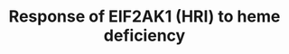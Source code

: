 ---
annotations:
- id: PW:0000237
  parent: regulatory pathway
  type: Pathway Ontology
  value: stress response pathway
authors:
- ReactomeTeam
- DeSl
description: The kinases of the integrated stress response phosphorylate EIF2S1 (eIF2-alpha)
  to regulate cellular translation. The kinases comprise PERK (also called EIF2AK3),
  which responds to unfolded protein in the endoplasmic reticulum; EIF2AK2 (also called
  PKR), which responds to cytosolic double-stranded RNA; EIF2AK4 (also called GCN2),
  which responds to amino acid deficiency; and EIF2AK1 (also called heme-regulated
  inhibitor, HRI, and heme-controlled repressor, HCR), which responds to heme deficiency
  and cytosolic unfolded protein. Each molecule of EIF2AK1 binds two molecules of
  heme, one bound near the N-terminus and one bound at the kinase insert (KI) domain
  that inhibits the kinase activity of EIF2AK1 (inferred from the rabbit homolog in
  Chefalo et al. 1998, Rafie-Kolpin et al. 2000, inferred from the mouse homolog in
  Misanova et al. 2006, Hirai et al. 2007, Igarashi et al. 2008). Dissociation of
  heme from the KI domain activates the kinase activity of EIF2AK1, which autophosphorylates
  (inferred from the mouse homolog in Bauer et al. 2001, Rafie-Kolpin et al. 2003,
  Igarashi et al. 2011) and then phosphorylates EIF2S1 (Bhavnani et al. 2018, inferred
  from the rabbit homologs in Chefalo et al. 1998, Rafie-Kolpin et al. 2000, inferred
  from the mouse homologs in Lu et al. 2001, Rafie-Kolpin et al. 2003, Igarashi et
  al. 2011).<br>Phosphorylated EIFS1 causes a reduction in general cellular translation
  and thereby coordinates globin synthesis with heme availability during erythropoiesis
  (inferred from mouse knockout in Han et al. 2001, reviewed in Chen et al. 2014).
  Translation of mitochondrial and cytosolic ribosomal proteins is most severely reduced,
  causing a decrease in cellular protein synthesis (inferred from mouse homologs in
  Zhang et al. 2019). Lack of EIF2AK1 causes accumulation of unfolded globins devoid
  of heme and consequent anemia in iron-deficient mice (inferred from mouse knockout
  in Han et al. 2001). Activation of the cytoplasmic unfolded protein response and
  impaired mitochondrial respiration are also observed in HRI deficiency (inferred
  from mouse homologs in Zhang et al. 2019).<br>Phosphorylation of EIFS1 activates
  translation of certain mRNAs such as ATF4, ATF5, and DDIT3 (CHOP) that have upstream
  ORFs (inferred from mouse homologs in Harding et al. 2000). ATF4 in turn activates
  programs of gene expression that ameliorate effects of the stress to maintain mitochondrial
  function, redox homeostasis, and erythroid differentiation (inferred from mouse
  homologs in Zhang et al. 2019). Unresolved stress, however, can eventually lead
  to apoptosis regulated by DDIT3. EIF2AK1 also represses mTORC1 (mechanistic target
  of mechanistic target of rapamycin complex 1) signaling via ATF4-mediated induction
  of GRB10 as a feedback mechanism to attenuate erythropoietin-mTORC1-stimulated ineffective
  erythropoiesis in iron deficiency anemia (inferred from mouse homologs in Zhang
  et al. 2018 and Zhang et. al. 2019).<br>EIF2AK1 is also activated by heat shock,
  arsenite (oxidative stress), and osmotic stress (inferred from mouse homologs in
  Lu et al. 2001). The mechanisms by which these stresses act on EIF2AK1 are independent
  of heme but are not yet fully elucidated. Furthermore, EIF2AK1 is involved in the
  production of human fetal hemoglobin, and EIF2AK1-mediated stress response has emerged
  as a potential therapeutic target for hemoglobinopathies (reviewed in Chen and Zhang
  2019).<br>In addition to regulation of erythropoiesis, EIF2AK1 shows effects outside
  of the erythroid lineage, including requirement for the maturation and functions
  of macrophages (inferred from mouse homologs in Liu et al. 2007),  reduction in
  endoplasmic reticulum stress in hepatocytes, activation of hepatic expression of
  fibroblast growth factor, and mediation of translation of GRIN2B (GluN2B. a subunit
  of the NMDA receptor) and BACE1 in the nervous system (reviewed in Burwick and Aktas
  2017). HRI-integrated stress response is activated in human cancer cell lines and
  primary multiple myeloma cells, and has emerged as a molecular target of anticancer
  agents  (reviewed in Burwick and Aktas 2017; reviewed in Chen and Zhang 2019).  View
  original pathway at [http://www.reactome.org/PathwayBrowser/#DIAGRAM=9648895 Reactome].
last-edited: 2021-01-25
organisms:
- Homo sapiens
redirect_from:
- /index.php/Pathway:WP4978
- /instance/WP4978
revision: null
schema-jsonld:
- '@context': https://schema.org/
  '@id': https://wikipathways.github.io/pathways/WP4978.html
  '@type': Dataset
  creator:
    '@type': Organization
    name: WikiPathways
  description: The kinases of the integrated stress response phosphorylate EIF2S1
    (eIF2-alpha) to regulate cellular translation. The kinases comprise PERK (also
    called EIF2AK3), which responds to unfolded protein in the endoplasmic reticulum;
    EIF2AK2 (also called PKR), which responds to cytosolic double-stranded RNA; EIF2AK4
    (also called GCN2), which responds to amino acid deficiency; and EIF2AK1 (also
    called heme-regulated inhibitor, HRI, and heme-controlled repressor, HCR), which
    responds to heme deficiency and cytosolic unfolded protein. Each molecule of EIF2AK1
    binds two molecules of heme, one bound near the N-terminus and one bound at the
    kinase insert (KI) domain that inhibits the kinase activity of EIF2AK1 (inferred
    from the rabbit homolog in Chefalo et al. 1998, Rafie-Kolpin et al. 2000, inferred
    from the mouse homolog in Misanova et al. 2006, Hirai et al. 2007, Igarashi et
    al. 2008). Dissociation of heme from the KI domain activates the kinase activity
    of EIF2AK1, which autophosphorylates (inferred from the mouse homolog in Bauer
    et al. 2001, Rafie-Kolpin et al. 2003, Igarashi et al. 2011) and then phosphorylates
    EIF2S1 (Bhavnani et al. 2018, inferred from the rabbit homologs in Chefalo et
    al. 1998, Rafie-Kolpin et al. 2000, inferred from the mouse homologs in Lu et
    al. 2001, Rafie-Kolpin et al. 2003, Igarashi et al. 2011).<br>Phosphorylated EIFS1
    causes a reduction in general cellular translation and thereby coordinates globin
    synthesis with heme availability during erythropoiesis (inferred from mouse knockout
    in Han et al. 2001, reviewed in Chen et al. 2014). Translation of mitochondrial
    and cytosolic ribosomal proteins is most severely reduced, causing a decrease
    in cellular protein synthesis (inferred from mouse homologs in Zhang et al. 2019).
    Lack of EIF2AK1 causes accumulation of unfolded globins devoid of heme and consequent
    anemia in iron-deficient mice (inferred from mouse knockout in Han et al. 2001).
    Activation of the cytoplasmic unfolded protein response and impaired mitochondrial
    respiration are also observed in HRI deficiency (inferred from mouse homologs
    in Zhang et al. 2019).<br>Phosphorylation of EIFS1 activates translation of certain
    mRNAs such as ATF4, ATF5, and DDIT3 (CHOP) that have upstream ORFs (inferred from
    mouse homologs in Harding et al. 2000). ATF4 in turn activates programs of gene
    expression that ameliorate effects of the stress to maintain mitochondrial function,
    redox homeostasis, and erythroid differentiation (inferred from mouse homologs
    in Zhang et al. 2019). Unresolved stress, however, can eventually lead to apoptosis
    regulated by DDIT3. EIF2AK1 also represses mTORC1 (mechanistic target of mechanistic
    target of rapamycin complex 1) signaling via ATF4-mediated induction of GRB10
    as a feedback mechanism to attenuate erythropoietin-mTORC1-stimulated ineffective
    erythropoiesis in iron deficiency anemia (inferred from mouse homologs in Zhang
    et al. 2018 and Zhang et. al. 2019).<br>EIF2AK1 is also activated by heat shock,
    arsenite (oxidative stress), and osmotic stress (inferred from mouse homologs
    in Lu et al. 2001). The mechanisms by which these stresses act on EIF2AK1 are
    independent of heme but are not yet fully elucidated. Furthermore, EIF2AK1 is
    involved in the production of human fetal hemoglobin, and EIF2AK1-mediated stress
    response has emerged as a potential therapeutic target for hemoglobinopathies
    (reviewed in Chen and Zhang 2019).<br>In addition to regulation of erythropoiesis,
    EIF2AK1 shows effects outside of the erythroid lineage, including requirement
    for the maturation and functions of macrophages (inferred from mouse homologs
    in Liu et al. 2007),  reduction in endoplasmic reticulum stress in hepatocytes,
    activation of hepatic expression of fibroblast growth factor, and mediation of
    translation of GRIN2B (GluN2B. a subunit of the NMDA receptor) and BACE1 in the
    nervous system (reviewed in Burwick and Aktas 2017). HRI-integrated stress response
    is activated in human cancer cell lines and primary multiple myeloma cells, and
    has emerged as a molecular target of anticancer agents  (reviewed in Burwick and
    Aktas 2017; reviewed in Chen and Zhang 2019).  View original pathway at [http://www.reactome.org/PathwayBrowser/#DIAGRAM=9648895
    Reactome].
  keywords:
  - ADP
  - ASNS
  - ASNS gene
  - 'ASNS gene '
  - ATF3
  - 'ATF3 '
  - ATF3:ATF4:CEBPB:CHAC1 gene
  - ATF4
  - 'ATF4 '
  - ATF4 mRNA
  - ATF4:CEBPB,CEBPG,DDIT3:ATF5 gene
  - ATF4:CEBPB,CEBPG,DDIT3:TRIB3 gene
  - ATF4:CEBPB,CEBPG:ASNS gene
  - ATF4:DDIT3 gene
  - ATF4:PPP1R15A gene
  - ATF5
  - ATF5 gene
  - 'ATF5 gene '
  - ATF5-201 mRNA
  - ATP
  - CEBPB
  - 'CEBPB '
  - CEBPB,CEBPG
  - CEBPB,CEBPG,DDIT3
  - 'CEBPG '
  - CHAC1
  - CHAC1 gene
  - 'CHAC1 gene '
  - DDIT3
  - 'DDIT3 '
  - DDIT3 gene
  - 'DDIT3 gene '
  - DDIT3 mRNA
  - 'EIF2S1 '
  - EIF2S1:EIF2S2:EIF2S3
  - 'EIF2S2 '
  - 'EIF2S3 '
  - FeHM
  - 'FeHM '
  - GRB10
  - GRB10 gene
  - PPP1R15A
  - PPP1R15A gene
  - 'PPP1R15A gene '
  - PPP1R15A mRNA
  - TRIB3
  - 'TRIB3 '
  - TRIB3 gene
  - 'TRIB3 gene '
  - TRIB3:CHAC1 gene
  - 'p-S52-EIF2S1 '
  - p-S52-EIF2S1:EIF2S2:EIF2S3
  - 'p-T,T486,T488-EIF2AK1 '
  - p-T,T486,T488-EIF2AK1:ferriheme dimer
  - 'p-T-EIF2AK1 '
  - p-T-EIF2AK1:2xferriheme dimer
  - p-T-EIF2AK1:ferriheme dimer
  license: CC0
  name: Response of EIF2AK1 (HRI) to heme deficiency
seo: CreativeWork
title: Response of EIF2AK1 (HRI) to heme deficiency
wpid: WP4978
---